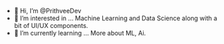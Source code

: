 - 👋 Hi, I’m @PrithveeDev
- 👀 I’m interested in ... Machine Learning and Data Science along with a bit of UI/UX components. 
- 🌱 I’m currently learning ... More about ML, Ai. 

<!---
PrithveeDev/PrithveeDev is a ✨ special ✨ repository because its `README.md` (this file) appears on your GitHub profile.
You can click the Preview link to take a look at your changes.
--->
